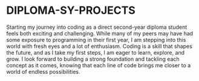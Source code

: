 # DIPLOMA-SY-PROJECTS
Starting my journey into coding as a direct second-year diploma student feels both exciting and challenging. While many of my peers may have had some exposure to programming in their first year, I am stepping into this world with fresh eyes and a lot of enthusiasm. Coding is a skill that shapes the future, and as I take my first steps, I am eager to learn, explore, and grow. I look forward to building a strong foundation and tackling each concept as it comes, knowing that each line of code brings me closer to a world of endless possibilities.

